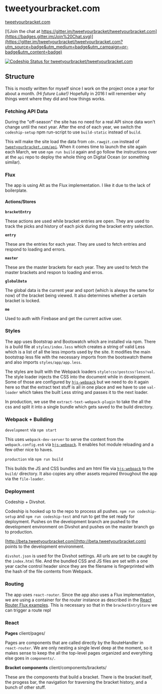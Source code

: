# tweetyourbracket.com

[tweetyourbracket.com](http://tweetyourbracket.com)

[![Join the chat at https://gitter.im/tweetyourbracket/tweetyourbracket.com](https://badges.gitter.im/Join%20Chat.svg)](https://gitter.im/tweetyourbracket/tweetyourbracket.com?utm_source=badge&utm_medium=badge&utm_campaign=pr-badge&utm_content=badge)

[ ![Codeship Status for tweetyourbracket/tweetyourbracket.com](https://codeship.com/projects/0e37aee0-7e64-0132-b96b-56aeae6c129c/status?branch=master)](https://codeship.com/projects/56987)



## Structure

This is mostly written for myself since I work on the project once a year for about a month. *(Hi future Luke!)* Hopefully in 2016 I will remember why things went where they did and how things works.



### Fetching API Data

During the "off-season" the site has no need for a real API since data won't change until the next year. After the end of each year, we switch the `codeship-setup` npm run-script to use `build-static` instead of `build`.

This will make the site load the data from `cdn.rawgit.com` instead of [`tweetyourbracket.com/api`]('https://github.com/tweetyourbracket/api'). When it comes time to launch the site again each March, we use `npm run build` again and go follow the instructions over at the `api` repo to deploy the whole thing on Digital Ocean (or something similar).



### Flux

The app is using Alt as the Flux implementation. I like it due to the lack of boilerplate.

#### Actions/Stores

**`bracketEntry`**

These actions are used while bracket entries are open. They are used to track the picks and history of each pick during the bracket entry selection.

**`entry`**

These are the entries for each year. They are used to fetch entries and respond to loading and errors.

**`master`**

These are the master brackets for each year. They are used to fetch the master brackets and respon to loading and erros.

**`globalData`**

The global data is the current year and sport (which is always the same for now) of the bracket being viewed. It also determines whether a certain bracket is locked.

**`me`**

Used to auth with Firebase and get the current active user.



### Styles

The app uses Bootstrap and Bootswatch which are installed via npm. There is a build file at `styles/index.less` which creates a string of valid Less which is a list of all the less imports used by the site. It modifies the main bootstrap less file with the necessary imports from the bootswatch theme and also imports `styles/app/app.less`.

The styles are built with the Webpack loaders `style!css!postcss!less!val`. The style loader injects the CSS into the document while in development. Some of those are configured by [`hjs-webpack`](https://github.com/henrikjoreteg/hjs-webpack) but we need to do it again here so that the extract text stuff is all in one place and we have to use `val-loader` which takes the built Less string and passes it to the next loader.

In production, we use the `extract-text-webpack-plugin` to take the all the css and split it into a single bundle which gets saved to the build directory.



### Webpack + Building

`development` via `npm start`

This uses `webpack-dev-server` to serve the content from the `webpack.config.es6` via [`hjs-webpack`](https://github.com/henrikjoreteg/hjs-webpack). It enables hot module reloading and a few other nice to haves.

`production` via `npm run build`

This builds the JS and CSS bundles and am html file via [`hjs-webpack`](https://github.com/henrikjoreteg/hjs-webpack) to the `build/` directory. It also copies any other assets required throughout the app via the `file-loader`.



### Deployment

Codeship + Divshot.

Codeship is hooked up to the repo to process all pushes. `npm run codeship-setup` and `npm run codeship-test` and run to get the set ready for deployment. Pushes on the development branch are pushed to the development environment on Divshot and pushes on the master branch go to production.

[http://beta.tweetyourbracket.com](http://beta.tweetyourbracket.com) points to the development environment.

`divshot.json` is used for the Divshot settings. All urls are set to be caught by the `index.html` file. And the bundled CSS and JS files are set with a one year cache control header since they are the filename is fingerprinted with the hash of the file contents from Webpack.



### Routing

The app uses `react-router`. Since the app also uses a Flux implementation, we are using a container for the router instance as described in the [React Router Flux examples](https://github.com/rackt/react-router/blob/f3a44f1bc898848d553c39e7aa53a70d0e91ec11/docs/guides/flux.md#circular-dependencies-in-actions). This is necessary so that in the `bracketEntryStore` we can trigger a route repl



### React

**Pages** client/pages/

Pages are components that are called directly by the RouteHandler in `react-router`. We are only nesting a single level deep at the moment, so it makes sense to keep the all the top-level pages organized and everything else goes in `components/`.

**Bracket components** client/components/brackets/

These are the components that build a bracket. There is the bracket itself, the progess bar, the navigation for traversing the bracket history, and a bunch of other stuff.
